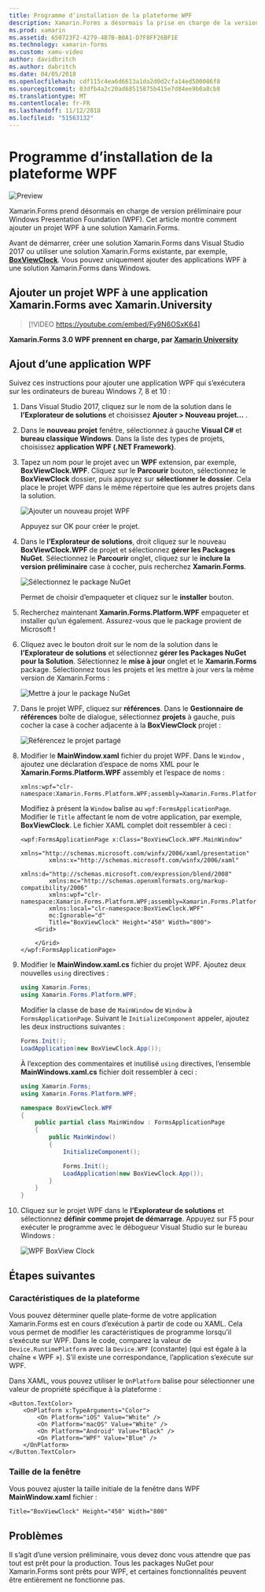 ```yaml
---
title: Programme d’installation de la plateforme WPF
description: Xamarin.Forms a désormais la prise en charge de la version préliminaire de la plateforme WPF
ms.prod: xamarin
ms.assetid: 650723F2-4279-4B7B-B0A1-D7F8FF26BF1E
ms.technology: xamarin-forms
ms.custom: xamu-video
author: davidbritch
ms.author: dabritch
ms.date: 04/05/2018
ms.openlocfilehash: cdf115c4ea6d6613a1da2d0d2cfa14ed500086f8
ms.sourcegitcommit: 03dfb4a2c20ad68515875b415e7d84ee9b0a8cb8
ms.translationtype: MT
ms.contentlocale: fr-FR
ms.lasthandoff: 11/12/2018
ms.locfileid: "51563132"
---
```

# <a name="wpf-platform-setup"></a>Programme d’installation de la plateforme WPF

![Preview](~/media/shared/preview.png)

Xamarin.Forms prend désormais en charge de version préliminaire pour Windows Presentation Foundation (WPF). Cet article montre comment ajouter un projet WPF à une solution Xamarin.Forms.

Avant de démarrer, créer une solution Xamarin.Forms dans Visual Studio 2017 ou utiliser une solution Xamarin.Forms existante, par exemple, [ **BoxViewClock**](https://developer.xamarin.com/samples/xamarin-forms/BoxView/BoxViewClock/). Vous pouvez uniquement ajouter des applications WPF à une solution Xamarin.Forms dans Windows.

## <a name="add-a-wpf-project-to-a-xamarinforms-app-with-xamarinuniversity"></a>Ajouter un projet WPF à une application Xamarin.Forms avec Xamarin.University

> [!VIDEO https://youtube.com/embed/Fy9N6OSxK64]

**Xamarin.Forms 3.0 WPF prennent en charge, par [Xamarin University](https://university.xamarin.com/)**

## <a name="adding-a-wpf-app"></a>Ajout d’une application WPF

Suivez ces instructions pour ajouter une application WPF qui s’exécutera sur les ordinateurs de bureau Windows 7, 8 et 10 :

1. Dans Visual Studio 2017, cliquez sur le nom de la solution dans le **l’Explorateur de solutions** et choisissez **Ajouter > Nouveau projet...** .

2. Dans le **nouveau projet** fenêtre, sélectionnez à gauche **Visual C#** et **bureau classique Windows**. Dans la liste des types de projets, choisissez **application WPF (.NET Framework)**. 

3. Tapez un nom pour le projet avec un **WPF** extension, par exemple, **BoxViewClock.WPF**. Cliquez sur le **Parcourir** bouton, sélectionnez le **BoxViewClock** dossier, puis appuyez sur **sélectionner le dossier**. Cela place le projet WPF dans le même répertoire que les autres projets dans la solution.

    ![Ajouter un nouveau projet WPF](wpf-images/add-new-project.png "ajouter un nouveau projet WPF")

    Appuyez sur OK pour créer le projet.

4. Dans le **l’Explorateur de solutions**, droit cliquez sur le nouveau **BoxViewClock.WPF** de projet et sélectionnez **gérer les Packages NuGet**. Sélectionnez le **Parcourir** onglet, cliquez sur le **inclure la version préliminaire** case à cocher, puis recherchez **Xamarin.Forms**.

    ![Sélectionnez le package NuGet](wpf-images/select-nuget-package.png "sélectionnez le package NuGet")

    Permet de choisir d’empaqueter et cliquez sur le **installer** bouton.

5. Recherchez maintenant **Xamarin.Forms.Platform.WPF** empaqueter et installer qu’un également. Assurez-vous que le package provient de Microsoft !

6. Cliquez avec le bouton droit sur le nom de la solution dans le **l’Explorateur de solutions** et sélectionnez **gérer les Packages NuGet pour la Solution**. Sélectionnez le **mise à jour** onglet et le **Xamarin.Forms** package. Sélectionnez tous les projets et les mettre à jour vers la même version de Xamarin.Forms :

    ![Mettre à jour le package NuGet](wpf-images/update-nuget-package.png "mettre à jour le package NuGet") 

7. Dans le projet WPF, cliquez sur **références**. Dans le **Gestionnaire de références** boîte de dialogue, sélectionnez **projets** à gauche, puis cocher la case à cocher adjacente à la **BoxViewClock** projet :

    ![Référencez le projet partagé](wpf-images/reference-shared-project.png "référencer le projet partagé")

8. Modifier le **MainWindow.xaml** fichier du projet WPF. Dans le `Window` , ajoutez une déclaration d’espace de noms XML pour le **Xamarin.Forms.Platform.WPF** assembly et l’espace de noms :

    ```xaml
    xmlns:wpf="clr-namespace:Xamarin.Forms.Platform.WPF;assembly=Xamarin.Forms.Platform.WPF"
    ```

    Modifiez à présent la `Window` balise au `wpf:FormsApplicationPage`. Modifier le `Title` affectant le nom de votre application, par exemple, **BoxViewClock**. Le fichier XAML complet doit ressembler à ceci :

    ```xaml
    <wpf:FormsApplicationPage x:Class="BoxViewClock.WPF.MainWindow"
            xmlns="http://schemas.microsoft.com/winfx/2006/xaml/presentation"
            xmlns:x="http://schemas.microsoft.com/winfx/2006/xaml"
            xmlns:d="http://schemas.microsoft.com/expression/blend/2008"
            xmlns:mc="http://schemas.openxmlformats.org/markup-compatibility/2006"
            xmlns:wpf="clr-namespace:Xamarin.Forms.Platform.WPF;assembly=Xamarin.Forms.Platform.WPF"
            xmlns:local="clr-namespace:BoxViewClock.WPF"
            mc:Ignorable="d"
            Title="BoxViewClock" Height="450" Width="800">
        <Grid>
        
        </Grid>
    </wpf:FormsApplicationPage>
    ```

9. Modifier le **MainWindow.xaml.cs** fichier du projet WPF. Ajoutez deux nouvelles `using` directives :

    ```csharp
    using Xamarin.Forms;
    using Xamarin.Forms.Platform.WPF;
    ```

    Modifier la classe de base de `MainWindow` de `Window` à `FormsApplicationPage`. Suivant le `InitializeComponent` appeler, ajoutez les deux instructions suivantes :

    ```csharp
    Forms.Init();
    LoadApplication(new BoxViewClock.App());
    ```
    
    À l’exception des commentaires et inutilisé `using` directives, l’ensemble **MainWindows.xaml.cs** fichier doit ressembler à ceci :

    ```csharp
    using Xamarin.Forms;
    using Xamarin.Forms.Platform.WPF;

    namespace BoxViewClock.WPF
    {
        public partial class MainWindow : FormsApplicationPage
        {
            public MainWindow()
            {
                InitializeComponent();

                Forms.Init();
                LoadApplication(new BoxViewClock.App());
            }
        }
    }
    ```

10. Cliquez sur le projet WPF dans le **l’Explorateur de solutions** et sélectionnez **définir comme projet de démarrage**. Appuyez sur F5 pour exécuter le programme avec le débogueur Visual Studio sur le bureau Windows :

    ![WPF BoxView Clock](wpf-images/wpf-boxviewclock.png "WPF BoxView Clock" )

## <a name="next-steps"></a>Étapes suivantes

### <a name="platform-specifics"></a>Caractéristiques de la plateforme

Vous pouvez déterminer quelle plate-forme de votre application Xamarin.Forms est en cours d’exécution à partir de code ou XAML. Cela vous permet de modifier les caractéristiques de programme lorsqu’il s’exécute sur WPF. Dans le code, comparez la valeur de `Device.RuntimePlatform` avec la `Device.WPF` (constante) (qui est égale à la chaîne « WPF »). S’il existe une correspondance, l’application s’exécute sur WPF.

Dans XAML, vous pouvez utiliser le `OnPlatform` balise pour sélectionner une valeur de propriété spécifique à la plateforme :

```xaml
<Button.TextColor>
    <OnPlatform x:TypeArguments="Color">
        <On Platform="iOS" Value="White" />
        <On Platform="macOS" Value="White" />
        <On Platform="Android" Value="Black" />
        <On Platform="WPF" Value="Blue" />
    </OnPlatform>
</Button.TextColor>
```

### <a name="window-size"></a>Taille de la fenêtre

Vous pouvez ajuster la taille initiale de la fenêtre dans WPF **MainWindow.xaml** fichier :

```xaml
Title="BoxViewClock" Height="450" Width="800"
```

## <a name="issues"></a>Problèmes

Il s’agit d’une version préliminaire, vous devez donc vous attendre que pas tout est prêt pour la production. Tous les packages NuGet pour Xamarin.Forms sont prêts pour WPF, et certaines fonctionnalités peuvent être entièrement ne fonctionne pas.


